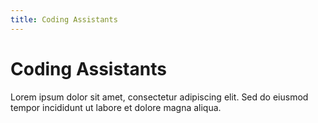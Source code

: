 ```yaml
---
title: Coding Assistants
---
```


# Coding Assistants

Lorem ipsum dolor sit amet, consectetur adipiscing elit. Sed do eiusmod tempor incididunt ut labore et dolore magna aliqua.
